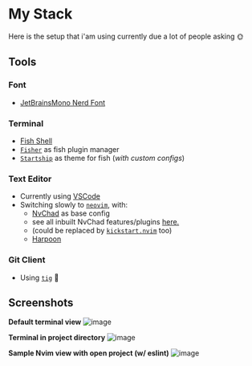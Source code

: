 # My Stack

Here is the setup that i'am using currently due a lot of people asking 🌞

## Tools

### Font
- [JetBrainsMono Nerd Font](https://www.nerdfonts.com/font-downloads)

### Terminal
- [Fish Shell](https://fishshell.com/)
- [`Fisher`](https://github.com/jorgebucaran/fisher) as fish plugin manager
- [`Startship`](https://starship.rs/) as theme for fish (_with custom configs_)

### Text Editor
- Currently using [VSCode](https://code.visualstudio.com/)
- Switching slowly to [`neovim`](https://neovim.io/), with:
    - [NvChad](https://nvchad.com/) as base config
    - see all inbuilt NvChad features/plugins [here.](https://nvchad.com/docs/features)
    - (could be replaced by [`kickstart.nvim`](https://github.com/nvim-lua/kickstart.nvim) too)
     - [Harpoon](https://github.com/ThePrimeagen/harpoon)


### Git Client
- Using [`tig`](https://github.com/jonas/tig) 🫶

## Screenshots

**Default terminal view**
![image](https://github.com/AlanJhonatan/my-stack/assets/41169099/0de94fb4-a55a-4230-8207-76d1dba2d055)

**Terminal in project directory**
![image](https://github.com/AlanJhonatan/my-stack/assets/41169099/a4c525bc-39fd-4d5b-b45c-e9643853b8e2)

**Sample Nvim view with open project (w/ eslint)**
![image](https://github.com/AlanJhonatan/my-stack/assets/41169099/501ffdf1-9790-4076-874a-17fbf6f11ce2)

